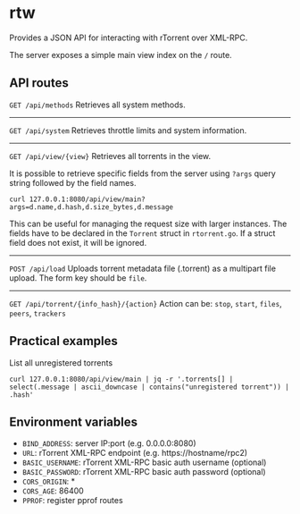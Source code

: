 # rtw

Provides a JSON API for interacting with rTorrent over XML-RPC.

The server exposes a simple main view index on the `/` route.

## API routes

`GET /api/methods`
Retrieves all system methods.

---

`GET /api/system`
Retrieves throttle limits and system information.

---

`GET /api/view/{view}`
Retrieves all torrents in the view.

It is possible to retrieve specific fields from the server using `?args` query string followed by the field names. 

```curl 127.0.0.1:8080/api/view/main?args=d.name,d.hash,d.size_bytes,d.message```

This can be useful for managing the request size with larger instances. The fields have to be declared in the `Torrent` struct in `rtorrent.go`. If a struct field does not exist, it will be ignored.

---

`POST /api/load`
Uploads torrent metadata file (.torrent) as a multipart file upload. The form key should be `file`.

---

`GET /api/torrent/{info_hash}/{action}`
Action can be: `stop`, `start`, `files`, `peers`, `trackers`

## Practical examples

List all unregistered torrents

```curl 127.0.0.1:8080/api/view/main | jq -r '.torrents[] | select(.message | ascii_downcase | contains("unregistered torrent")) | .hash'```

## Environment variables

- `BIND_ADDRESS`: server IP:port (e.g. 0.0.0.0:8080)
- `URL`: rTorrent XML-RPC endpoint (e.g. https://hostname/rpc2)
- `BASIC_USERNAME`: rTorrent XML-RPC basic auth username (optional)
- `BASIC_PASSWORD`: rTorrent XML-RPC basic auth password (optional)
- `CORS_ORIGIN`: *
- `CORS_AGE`: 86400
- `PPROF`: register pprof routes